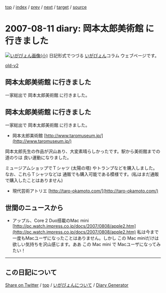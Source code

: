 [top](https://igapyon.github.io/diary/) 
 / [index](https://igapyon.github.io/diary/2007/index.html) 
 / [prev](https://igapyon.github.io/diary/2007/ig070808.html) 
 / [next](https://igapyon.github.io/diary/2007/ig070815.html) 
 / [target](https://igapyon.github.io/diary/2007/ig070811.html) 
 / [source](https://github.com/igapyon/diary/blob/gh-pages/2007/ig070811.html.src.md) 

2007-08-11 diary: 岡本太郎美術館 に行きました
=====================================================================================================
[![いがぴょん画像(小)](https://igapyon.github.io/diary/images/iga200306s.jpg "いがぴょん")](https://igapyon.github.io/diary/memo/memoigapyon.html) 日記形式でつづる [いがぴょん](https://igapyon.github.io/diary/memo/memoigapyon.html)コラム ウェブページです。

[old-v2](ig070811-orig.html)

## 岡本太郎美術館 に行きました

一家総出で 岡本太郎美術館 に行きました。


## 岡本太郎美術館 に行きました

一家総出で 岡本太郎美術館 に行きました。

* 岡本太郎美術館
  [http://www.taromuseum.jp/](http://www.taromuseum.jp/)

岡本太郎先生の作品が沢山あり、大変素晴らしかったです。駅から美術館までの道のりは 良い運動になりました。

ミュージアムショップでＴシャツ (太陽の塔) やトランプなどを購入しました。なお、これらＴシャツなどは 通販でも購入可能である模様です。(私はまだ通販で購入したことはありません)

* 現代芸術アトリエ
  [http://taro-okamoto.com/](http://taro-okamoto.com/)

## 世間のニュースから

* アップル、Core 2 Duo搭載のMac mini
  [http://pc.watch.impress.co.jp/docs/2007/0808/apple2.htm](http://pc.watch.impress.co.jp/docs/2007/0808/apple2.htm)
  私は今まで一度もMacユーザになったことはありません。しかし この Mac miniだけは 欲しい気持ちを沢山感じます。ああ この Mac mini
  で Macユーザになってみたい！

----------------------------------------------------------------------------------------------------

## この日記について

[Share on Twitter](https://twitter.com/intent/tweet?hashtags=igapyon%2Cdiary%2C%E3%81%84%E3%81%8C%E3%81%B4%E3%82%87%E3%82%93&text=%E5%B2%A1%E6%9C%AC%E5%A4%AA%E9%83%8E%E7%BE%8E%E8%A1%93%E9%A4%A8+%E3%81%AB%E8%A1%8C%E3%81%8D%E3%81%BE%E3%81%97%E3%81%9F&url=https%3A%2F%2Figapyon.github.io%2Fdiary%2F2007%2Fig070811.html) / [top](https://igapyon.github.io/diary/) / [いがぴょんについて](https://igapyon.github.io/diary/memo/memoigapyon.html) / [Diary Generator](https://github.com/igapyon/igapyonv3)
